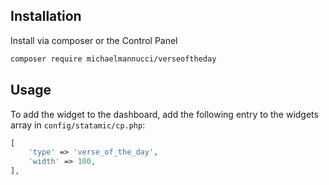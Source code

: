## Installation

Install via composer or the Control Panel

```bash
composer require michaelmannucci/verseoftheday
```

## Usage

To add the widget to the dashboard, add the following entry to the widgets array in `config/statamic/cp.php`:

```php
[
	'type' => 'verse_of_the_day',
	'width' => 100,
],
```